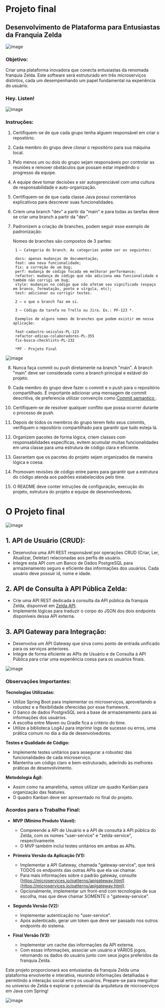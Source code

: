 # Projeto final 

## Desenvolvimento de Plataforma para Entusiastas da Franquia Zelda

![image](https://github.com/SkiereszDiego/Java-Caldeira-Privado/blob/702086bc0550b78f3958f3d2a623a52cb7253f71/aula17-desafio-final/zelda1.gif)

### **Objetivo:** 
Criar uma plataforma inovadora que conecta entusiastas da renomada franquia Zelda. Este software será estruturado em três microserviços distintos, cada um desempenhando um papel fundamental na experiência do usuário.

### **Hey. Listen!**

![image](https://github.com/SkiereszDiego/Java-Caldeira-Privado/blob/702086bc0550b78f3958f3d2a623a52cb7253f71/aula17-desafio-final/zelda4.gif)

### **Instruções:**

1. Certifiquem-se de que cada grupo tenha alguem responsável em criar o repostório.

2. Cada membro do grupo deve clonar o repositório para sua máquina local.

3. Pelo menos um ou dois do grupo sejam responsáveis por controlar as reuniões e remover obstáculos que possam estar impedindo o progresso da equipe.

4. A equipe deve tomar decisões e ser autogerenciável com uma cultura de responsabilidade e auto-organização.

5. Certifiquem-se de que cada classe Java possui comentários explicativos para descrever suas funcionalidades.

6. Criem uma branch "dev" a partir da "main" e para todas as tarefas deve se criar uma branch a partir da "dev".

7. Padronizem a criação de branches, podem seguir esse exemplo de padronização: 

    Nomes de branches são compostos de 3 partes:
    
        1 — Categoria do branch. As categorias podem ser os seguintes:
        
        docs: apenas mudanças de documentação;
        feat: uma nova funcionalidade;
        fix: a correção de um bug;
        perf: mudança de código focada em melhorar performance;
        refactor: mudança de código que não adiciona uma funcionalidade e também não corrigi um bug;
        style: mudanças no código que não afetam seu significado (espaço em branco, formatação, ponto e vírgula, etc);
        test: adicionar ou corrigir testes.
   
        2 — o que o branch faz em si.
        
        3 — Código da tarefa no Trello ou Jira. Ex.: PF-123 *.
        
        Exemplos de alguns nomes de branches que podem existir em nossa aplicação:
        
        feat-cadastro-veiculos-PL-123
        refactor-edicao-colaboradores-PL-355
        fix-busca-checklists-PL-232

        *PF - Projeto Final

![image](https://github.com/SkiereszDiego/Java-Caldeira-Privado/blob/9fdf6f39282d1e694baabf7a1c7c08396910a477/aula17-desafio-final/commit%20semantico.png)

8. Nunca faça commit ou push diretamente na branch "main". A branch "main" deve ser considerada como a branch principal e estável do projeto.

9. Cada membro do grupo deve fazer o commit e o push para o repositório compartilhado. É importante adicionar uma mensagem de commit descritiva, de preferencia utilizar convençõs como [Commit semantico ](https://docs.zelda.fanapis.com/docs/games) .

10. Certifiquem-se de resolver qualquer conflito que possa ocorrer durante o processo de push.

11. Depois de todos os membros do grupo terem feito seus commits, verifiquem o repositório compartilhado para garantir que tudo esteja lá.

12. Organizem pacotes de forma lógica, criem classes com responsabilidades específicas, evitem acumular muitas funcionalidades em uma classe para uma estrutura de código clara e eficiente.

13. Gasrantam que os pacotes do projeto sejam organizados de maneira lógica e coesa.

14. Promovam revisões de código entre pares para garantir que a estrutura do código atenda aos padrões estabelecidos pelo time.

15. O README deve conter intruções de configuração, execução do projeto, estrutura do projeto e equipe de desenvolvedores.

# O Projeto final

![image](https://github.com/SkiereszDiego/Java-Caldeira-Privado/blob/702086bc0550b78f3958f3d2a623a52cb7253f71/aula17-desafio-final/zelda.gif)

## 1. API de Usuário (CRUD):
- Desenvolva uma API REST responsável por operações CRUD (Criar, Ler, Atualizar, Deletar) relacionadas aos perfis de usuário.
- Integre esta API com um Banco de Dados PostgreSQL para armazenamento seguro e eficiente das informações dos usuários. Cada usuário deve possuir id, nome e idade.

## 2. API de Consulta à API Pública Zelda:
- Crie uma API REST dedicada à consulta da API pública da franquia Zelda, disponível em [Zelda API](https://docs.zelda.fanapis.com/docs/games).
- Implemente lógicas para traduzir o corpo do JSON dos dois endpoints disponíveis dessa API externa.

## 3. API Gateway para Integração:
- Desenvolva um API Gateway que sirva como ponto de entrada unificado para os serviços anteriores.
- Integre de forma eficiente as APIs de Usuário e de Consulta à API Pública para criar uma experiência coesa para os usuários finais.

![image](https://github.com/SkiereszDiego/Java-Caldeira-Privado/blob/9fdf6f39282d1e694baabf7a1c7c08396910a477/aula17-desafio-final/gateway.png)

### Observações Importantes:

**Tecnologias Utilizadas:**
- Utilize Spring Boot para implementar os microserviços, aproveitando a robustez e a flexibilidade oferecidas por esse framework.
- O banco de dados PostgreSQL será a base de armazenamento para as informações dos usuários.
- A escolha entre Maven ou Gradle fica a critério do time.
- Utilize a biblioteca Log4J para imprimir logs de sucesso ou erros, uma prática comum no dia a dia de desenvolvedores.

**Testes e Qualidade de Código:**
- Implemente testes unitários para assegurar a robustez das funcionalidades de cada microserviço.
- Mantenha um código claro e bem-estruturado, aderindo às melhores práticas de desenvolvimento.

**Metodologia Ágil:**
- Assim como na amarelinha, vamos utilizar um quadro Kanban para organização das features.
- O quadro Kanban deve ser apresentado no final do projeto.

### Acordos para o Trabalho Final:

- **MVP (Mínimo Produto Viável):**
    - Compreende a API de Usuário e a API de consulta à API pública do Zelda, com os nomes "user-service" e "zelda-service", respectivamente.
    - O MVP também inclui testes unitários em ambas as APIs.

- **Primeira Versão da Aplicação (V1):**
    - Implementar a API Gateway, chamada "gateway-service", que terá TODOS os endpoints das outras APIs que ela vai chamar.
    - Para mais informações sobre o padrão gateway, consulte [https://microservices.io/patterns/apigateway.html](https://microservices.io/patterns/apigateway.html).
    - Opcionalmente, implementar um front-end com tecnologias de sua escolha, mas que deve chamar SOMENTE o "gateway-service".

- **Segunda Versão (V2):**
    - Implementar autenticação no "user-service".
    - Após autenticado, gerar um token que deve ser passado nos outros endpoints do sistema.

- **Final Versão (V3):**
    - Implementar um cache das informações da API externa.
    - Com essas informações, associar um usuário a VÁRIOS jogos, retornando os dados do usuário junto com seus jogos preferidos da franquia Zelda.

Este projeto proporcionará aos entusiastas da franquia Zelda uma plataforma envolvente e interativa, reunindo informações detalhadas e permitindo a interação social entre os usuários. Prepare-se para mergulhar no universo de Zelda e explorar o potencial da arquitetura de microserviços em Java com Spring!

![image](https://github.com/SkiereszDiego/Java-Caldeira-Privado/blob/702086bc0550b78f3958f3d2a623a52cb7253f71/aula17-desafio-final/zelda2.gif)



